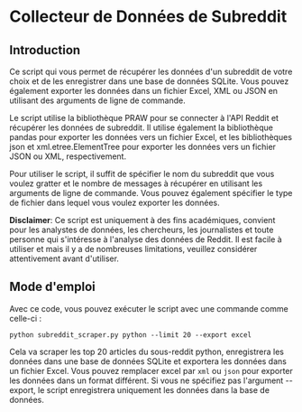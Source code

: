 # Collecteur de Données de Subreddit

## Introduction
Ce script qui vous permet de récupérer les données d'un subreddit de votre choix et de les enregistrer dans une base de données SQLite. Vous pouvez également exporter les données dans un fichier Excel, XML ou JSON en utilisant des arguments de ligne de commande.

Le script utilise la bibliothèque PRAW pour se connecter à l'API Reddit et récupérer les données de subreddit. Il utilise également la bibliothèque pandas pour exporter les données vers un fichier Excel, et les bibliothèques json et xml.etree.ElementTree pour exporter les données vers un fichier JSON ou XML, respectivement.

Pour utiliser le script, il suffit de spécifier le nom du subreddit que vous voulez gratter et le nombre de messages à récupérer en utilisant les arguments de ligne de commande. Vous pouvez également spécifier le type de fichier dans lequel vous voulez exporter les données.

**Disclaimer**: Ce script est uniquement à des fins académiques, convient pour les analystes de données, les chercheurs, les journalistes et toute personne qui s'intéresse à l'analyse des données de Reddit. Il est facile à utiliser et mais il y a de nombreuses limitations, veuillez considérer attentivement avant d'utiliser.

## Mode d'emploi
Avec ce code, vous pouvez exécuter le script avec une commande comme celle-ci :

```
python subreddit_scraper.py python --limit 20 --export excel
```

Cela va scraper les top 20 articles du sous-reddit python, enregistrera les données dans une base de données SQLite et exportera les données dans un fichier Excel. Vous pouvez remplacer excel par `xml` ou `json` pour exporter les données dans un format différent. Si vous ne spécifiez pas l'argument --export, le script enregistrera uniquement les données dans la base de données.